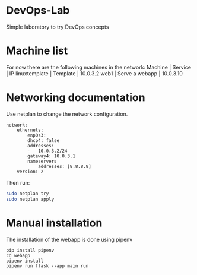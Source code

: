 # DevOps-Lab
Simple laboratory to try DevOps concepts

# Machine list
For now there are the following machines in the network:
Machine |   Service |   IP
linuxtemplate   |   Template    |   10.0.3.2
web1    |   Serve a webapp    | 10.0.3.10

# Networking documentation
Use netplan to change the network configuration.
```
network:
    ethernets:
        enp0s3:
        dhcp4: false
        addresses:
        -   10.0.3.2/24
        gateway4: 10.0.3.1
        nameservers
            addresses: [8.8.8.8]
    version: 2
```
Then run:
```bash
sudo netplan try
sudo netplan apply
```

# Manual installation
The installation of the webapp is done using pipenv
```
pip install pipenv
cd webapp
pipenv install
pipenv run flask --app main run
```